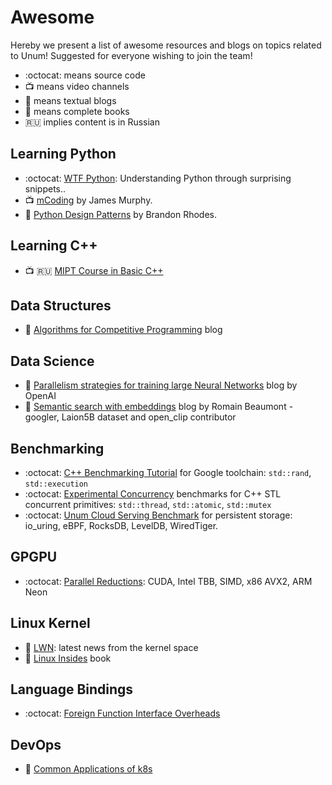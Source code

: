 # Awesome

Hereby we present a list of awesome resources and blogs on topics related to Unum!
Suggested for everyone wishing to join the team!

* :octocat: means source code
* :tv: means video channels
* :scroll: means textual blogs
* 📖 means complete books
* 🇷🇺 implies content is in Russian

## Learning Python

* :octocat: [WTF Python](https://github.com/satwikkansal/wtfpython): Understanding Python through surprising snippets..
* :tv: [mCoding](https://www.youtube.com/c/mCodingWithJamesMurphy) by James Murphy.
* 📖 [Python Design Patterns](https://python-patterns.guide/) by Brandon Rhodes.

## Learning C++

* :tv: 🇷🇺 [MIPT Course in Basic C++](https://youtube.com/playlist?list=PL3BR09unfgciJ1_K_E914nohpiOiHnpsK)

## Data Structures

* 📜 [Algorithms for Competitive Programming](https://cp-algorithms.com/#data-structures) blog

## Data Science

* 📜 [Parallelism strategies for training large Neural Networks](https://openai.com/blog/techniques-for-training-large-neural-networks/) blog by OpenAI
* 📜 [Semantic search with embeddings](https://rom1504.medium.com/semantic-search-with-embeddings-index-anything-8fb18556443c) blog by Romain Beaumont  - googler, Laion5B dataset and open_clip contributor

## Benchmarking

* :octocat: [C++ Benchmarking Tutorial](https://github.com/ashvardanian/BenchmarkingTutorial) for Google toolchain: `std::rand`, `std::execution`
* :octocat: [Experimental Concurrency](https://github.com/s9w/experimental_concurrency) benchmarks for C++ STL concurrent primitives: `std::thread`, `std::atomic`, `std::mutex`
* :octocat: [Unum Cloud Serving Benchmark](https://github.com/unum-cloud/UCSB) for persistent storage: io_uring, eBPF, RocksDB, LevelDB, WiredTiger.

## GPGPU

* :octocat: [Parallel Reductions](https://github.com/unum-cloud/ParallelReductions): CUDA, Intel TBB, SIMD, x86 AVX2, ARM Neon

## Linux Kernel

* 📜 [LWN](https://lwn.net): latest news from the kernel space
* 📜 [Linux Insides](https://github.com/0xAX/linux-insides) book

## Language Bindings

* :octocat: [Foreign Function Interface Overheads](https://github.com/dyu/ffi-overhead)

## DevOps

* 📜 [Common Applications of k8s](https://blog.adamchalmers.com/kubernetes-problems/)
